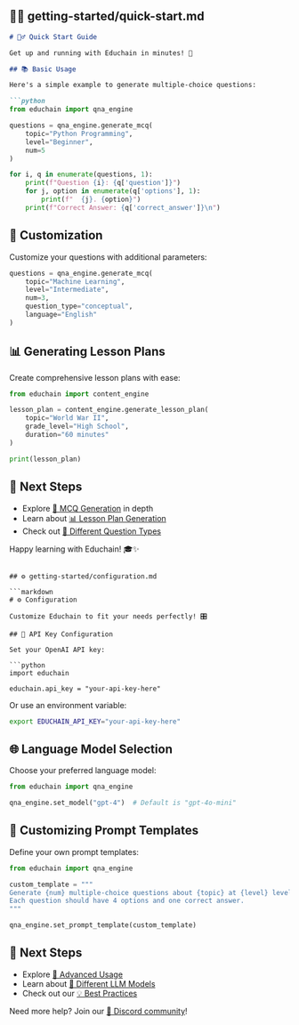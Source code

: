 ## 🏃‍♂️ getting-started/quick-start.md

```markdown
# 🏃‍♂️ Quick Start Guide

Get up and running with Educhain in minutes! 🚀

## 📚 Basic Usage

Here's a simple example to generate multiple-choice questions:

```python
from educhain import qna_engine

questions = qna_engine.generate_mcq(
    topic="Python Programming",
    level="Beginner",
    num=5
)

for i, q in enumerate(questions, 1):
    print(f"Question {i}: {q['question']}")
    for j, option in enumerate(q['options'], 1):
        print(f"  {j}. {option}")
    print(f"Correct Answer: {q['correct_answer']}\n")
```

## 🔧 Customization

Customize your questions with additional parameters:

```python
questions = qna_engine.generate_mcq(
    topic="Machine Learning",
    level="Intermediate",
    num=3,
    question_type="conceptual",
    language="English"
)
```

## 📊 Generating Lesson Plans

Create comprehensive lesson plans with ease:

```python
from educhain import content_engine

lesson_plan = content_engine.generate_lesson_plan(
    topic="World War II",
    grade_level="High School",
    duration="60 minutes"
)

print(lesson_plan)
```

## 🎉 Next Steps

- Explore [📝 MCQ Generation](../features/mcq-generation.md) in depth
- Learn about [📊 Lesson Plan Generation](../features/lesson-plans.md)
- Check out [🔢 Different Question Types](../features/question-types.md)

Happy learning with Educhain! 🎓✨
```

## ⚙️ getting-started/configuration.md

```markdown
# ⚙️ Configuration

Customize Educhain to fit your needs perfectly! 🎛️

## 🔑 API Key Configuration

Set your OpenAI API key:

```python
import educhain

educhain.api_key = "your-api-key-here"
```

Or use an environment variable:

```bash
export EDUCHAIN_API_KEY="your-api-key-here"
```

## 🌐 Language Model Selection

Choose your preferred language model:

```python
from educhain import qna_engine

qna_engine.set_model("gpt-4")  # Default is "gpt-4o-mini"
```

## 🎨 Customizing Prompt Templates

Define your own prompt templates:

```python
from educhain import qna_engine

custom_template = """
Generate {num} multiple-choice questions about {topic} at {level} level.
Each question should have 4 options and one correct answer.
"""

qna_engine.set_prompt_template(custom_template)
```



## 🎉 Next Steps

- Explore [🔬 Advanced Usage](../advanced-usage/custom-prompts.md)
- Learn about [🤖 Different LLM Models](../advanced-usage/llm-models.md)
- Check out our [💡 Best Practices](../guides/best-practices.md)

Need more help? Join our [💬 Discord community](https://discord.gg/educhain)!
```
